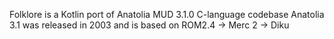 Folklore is a Kotlin port of Anatolia MUD 3.1.0 C-language codebase
Anatolia 3.1 was released in 2003 and is based on ROM2.4 -> Merc 2 -> Diku